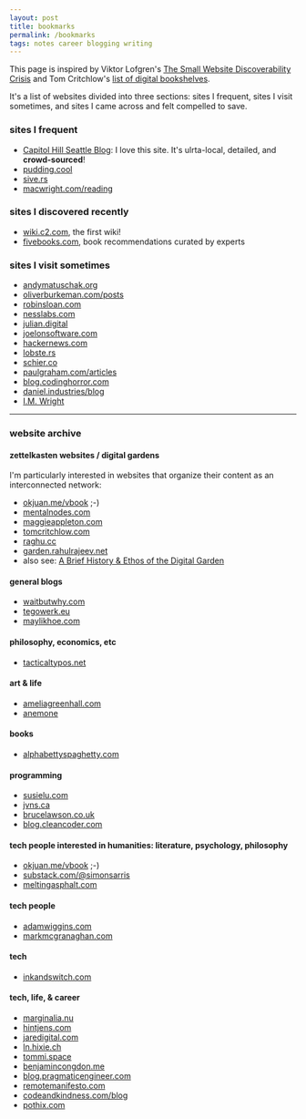 ```yaml
---
layout: post
title: bookmarks
permalink: /bookmarks
tags: notes career blogging writing
---
```


This page is inspired by Viktor Lofgren's [The Small Website Discoverability Crisis](https://www.marginalia.nu/log/19-website-discoverability-crisis/) and Tom Critchlow's [list of digital bookshelves](https://tomcritchlow.com/wiki/books/bookshelves/).
<!--more-->
It's a list of websites divided into three sections: sites I frequent, sites I visit sometimes, and sites I came across and felt compelled to save.

### sites I frequent
- [Capitol Hill Seattle Blog](https://www.capitolhillseattle.com/): I love this site. It's ulrta-local, detailed, and **crowd-sourced**!
- [pudding.cool](https://pudding.cool)
- [sive.rs](https://sive.rs/)
- [macwright.com/reading](https://macwright.com/reading/)

### sites I discovered recently
- [wiki.c2.com](https://wiki.c2.com/), the first wiki!
- [fivebooks.com](https://fivebooks.com/), book recommendations curated by experts

### sites I visit sometimes
- [andymatuschak.org](https://andymatuschak.org/)
- [oliverburkeman.com/posts](https://www.oliverburkeman.com/posts)
- [robinsloan.com](https://www.robinsloan.com/)
- [nesslabs.com](https://nesslabs.com/best)
- [julian.digital](https://julian.digital/)
- [joelonsoftware.com](https://www.joelonsoftware.com/)
- [hackernews.com](https://hackernews.com/)
- [lobste.rs](https://lobste.rs/)
- [schier.co](https://schier.co/blog)
- [paulgraham.com/articles](http://www.paulgraham.com/articles.html)
- [blog.codinghorror.com](https://blog.codinghorror.com)
- [daniel.industries/blog](https://www.daniel.industries/blog/)
- [I.M. Wright](https://imwrightshardcode.com/)

---

### website archive
#### zettelkasten websites / digital gardens
I'm particularly interested in websites that organize their content as an interconnected network:
- [okjuan.me/vbook](https://okjuan.me/vbook) ;-)
- [mentalnodes.com](https://www.mentalnodes.com/)
- [maggieappleton.com](https://maggieappleton.com)
- [tomcritchlow.com](https://tomcritchlow.com/)
- [raghu.cc](https://raghu.cc/)
- [garden.rahulrajeev.net](https://garden.rahulrajeev.net/starts-here)
- also see: [A Brief History & Ethos of the Digital Garden](https://maggieappleton.com/garden-history)

#### general blogs
- [waitbutwhy.com](https://waitbutwhy.com/)
- [tegowerk.eu](https://tegowerk.eu/)
- [maylikhoe.com](https://maylikhoe.com/)

#### philosophy, economics, etc
- [tacticaltypos.net](https://tacticaltypos.net/)

#### art & life
- [ameliagreenhall.com](https://ameliagreenhall.com/blog)
- [anemone](https://anemone.substack.com/)

#### books
- [alphabettyspaghetty.com](https://alphabettyspaghetty.com/category/books-literature/book-reviews/)

#### programming
- [susielu.com](https://www.susielu.com/)
- [jvns.ca](https://jvns.ca/)
- [brucelawson.co.uk](https://brucelawson.co.uk/)
- [blog.cleancoder.com](https://blog.cleancoder.com/)

#### tech people interested in humanities: literature, psychology, philosophy
- [okjuan.me/vbook](https://okjuan.me/vbook) ;-)
- [substack.com/@simonsarris](https://substack.com/@simonsarris)
- [meltingasphalt.com](https://meltingasphalt.com/)

#### tech people
- [adamwiggins.com](https://adamwiggins.com/making-computers-better/)
- [markmcgranaghan.com](https://markmcgranaghan.com/)

#### tech
- [inkandswitch.com](https://www.inkandswitch.com/)

#### tech, life, & career
- [marginalia.nu](https://www.marginalia.nu/)
- [hintjens.com](http://hintjens.com/)
- [jaredigital.com](https://www.jaredigital.com/archive)
- [ln.hixie.ch](https://ln.hixie.ch/)
- [tommi.space](https://tommi.space/home/)
- [benjamincongdon.me](https://benjamincongdon.me/blog)
- [blog.pragmaticengineer.com](https://blog.pragmaticengineer.com/)
- [remotemanifesto.com](https://remotemanifesto.com/)
- [codeandkindness.com/blog](https://codeandkindness.com/blog/)
- [pothix.com](https://pothix.com/)
